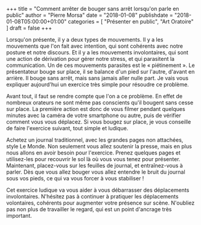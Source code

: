 +++
title       = "Comment arrêter de bouger sans arrêt lorsqu'on parle en public"
author      = "Pierre Morsa"
date        = "2018-01-08"
publishdate = "2018-01-08T05:00:00+01:00" 
categories  = [ "Présenter en public", "Art Oratoire" ]
draft       = false
+++

Lorsqu'on présente, il y a deux types de mouvements. Il y a les mouvements que l'on fait avec intention, qui sont cohérents avec notre posture et notre discours. Et il y a les mouvements involontaires, qui sont une action de dérivation pour gérer notre stress, et qui parasitent la communication. Un de ces mouvements parasites est le « piétinement ». Le présentateur bouge sur place, il se balance d'un pied sur l'autre, d'avant en arrière. Il bouge sans arrêt, mais sans jamais aller nulle part. Je vais vous expliquer aujourd'hui un exercice très simple pour résoudre ce problème.

Avant tout, il faut se rendre compte que l'on a ce problème. En effet de nombreux orateurs ne sont même pas conscients qu'il bougent sans cesse sur place. La première action est donc de vous filmer pendant quelques minutes avec la caméra de votre smartphone ou autre, puis de vérifier comment vous vous déplacez. Si vous bougez sur place, je vous conseille de faire l'exercice suivant, tout simple et ludique.

Achetez un journal traditionnel, avec les grandes pages non attachées, style Le Monde. Non seulement vous allez soutenir la presse, mais en plus nous allons en avoir besoin pour l'exercice. Prenez quelques pages et utilisez-les pour recouvrir le sol là où vous vous tenez pour présenter. Maintenant, placez-vous sur les feuilles de journal, et entraînez-vous à parler. Dès que vous allez bouger vous allez entendre le bruit du journal sous vos pieds, ce qui va vous forcer à vous stabiliser !

Cet exercice ludique va vous aider à vous débarrasser des déplacements involontaires. N'hésitez pas à continuer à pratiquer les déplacements volontaires, cohérents pour augmenter votre présence sur scène. N'oubliez pas non plus de travailler le regard, qui est un point d'ancrage très important.